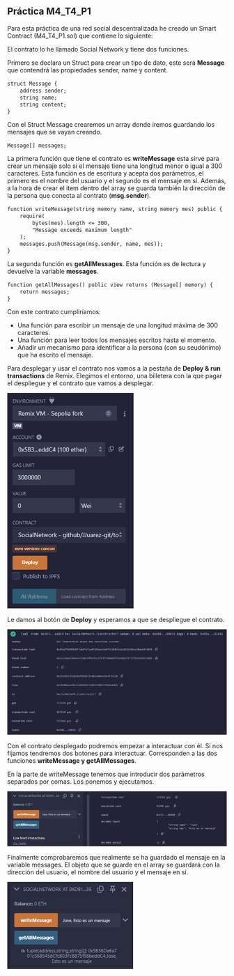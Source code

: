 ## Práctica M4_T4_P1
Para esta práctica de una red social descentralizada he creado un Smart Contract (M4_T4_P1.sol) que contiene lo siguiente:  

El contrato lo he llamado Social Network y tiene dos funciones.

Primero se declara un Struct para crear un tipo de dato, este será **Message** que contendrá las propiedades sender, name y content.  

    struct Message {
        address sender;
        string name;
        string content;
    }

Con el Struct Message crearemos un array donde iremos guardando los mensajes que se vayan creando.

    Message[] messages;

La primera función que tiene el contrato es **writeMessage** esta sirve para crear un mensaje solo si el mensaje tiene una longitud menor o igual a 300 caracteres. Esta función es de escritura y acepta dos parámetros, el primero es el nombre del usuario y el segundo es el mensaje en sí. Además, a la hora de crear el item dentro del array se guarda también la dirección de la persona que conecta al contrato (**msg.sender**).

    function writeMessage(string memory name, string memory mes) public {
        require(
            bytes(mes).length <= 300,
            "Message exceeds maximum length"
        );
        messages.push(Message(msg.sender, name, mes));
    }

La segunda función es **getAllMessages**. Esta función es de lectura y devuelve la variable **messages**.

    function getAllMessages() public view returns (Message[] memory) {
        return messages;
    }

Con este contrato cumpliríamos:
- Una función para escribir un mensaje de una longitud máxima de 300 caracteres.
- Una función para leer todos los mensajes escritos hasta el momento.
- Añadir un mecanismo para identificar a la persona (con su seudónimo) que ha escrito el mensaje.

Para desplegar y usar el contrato nos vamos a la pestaña de **Deploy & run transactions** de Remix. Elegimos el entorno, una billetera con la que pagar el despliegue y el contrato que vamos a desplegar.  

![](./img/deploy.png)

Le damos al botón de **Deploy** y esperamos a que se despliegue el contrato.

![](./img/contract_deployed.png)

Con el contrato desplegado podremos empezar a interactuar con él. Si nos fijamos tendremos dos botones para interactuar. Corresponden a las dos funciones **writeMessage y getAllMessages**.  

En la parte de writeMessage tenemos que introducir dos parámetros separados por comas. Los ponemos y ejecutamos.

![](./img/write_message.png)

Finalmente comprobaremos que realmente se ha guardado el mensaje en la variable messages. El objeto que se guarde en el array se guardará con la dirección del usuario, el nombre del usuario y el mensaje en sí.  

![](./img/get_all_messages.png)
